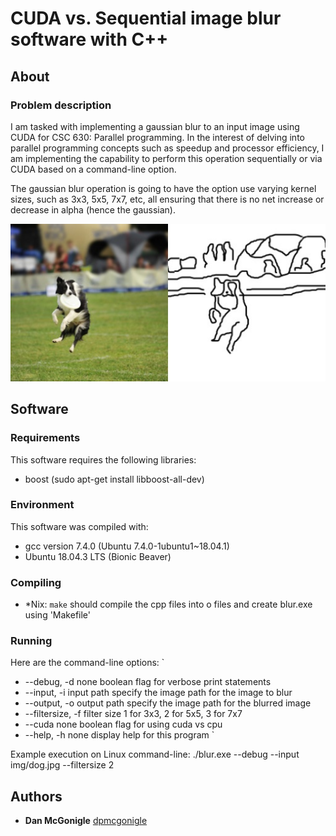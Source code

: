 # CUDA vs. Sequential image blur software with C++

## About

### Problem description

I am tasked with implementing a gaussian blur to an input image using CUDA for CSC 630: Parallel programming.  In the interest of delving into parallel programming concepts such as speedup and processor efficiency, I am implementing the capability to perform this operation sequentially or via CUDA based on a command-line option.  

The gaussian blur operation is going to have the option use varying kernel sizes, such as 3x3, 5x5, 7x7, etc, all ensuring that there is no net increase or decrease in alpha (hence the gaussian).

![Original Input Image](./img/dog.jpg)

## Software

### Requirements

This software requires the following libraries:
- boost (sudo apt-get install libboost-all-dev)

### Environment

This software was compiled with:
- gcc version 7.4.0 (Ubuntu 7.4.0-1ubuntu1~18.04.1)
- Ubuntu 18.04.3 LTS (Bionic Beaver)

### Compiling

* \*Nix:
`make` should compile the cpp files into o files and create blur.exe using 'Makefile'

### Running

Here are the command-line options:
`
- --debug, -d         none            boolean flag for verbose print statements
- --input, -i         input path      specify the image path for the image to blur
- --output, -o        output path     specify the image path for the blurred image
- --filtersize, -f    filter size     1 for 3x3, 2 for 5x5, 3 for 7x7
- --cuda              none            boolean flag for using cuda vs cpu
- --help, -h          none            display help for this program
`

Example execution on Linux command-line:
./blur.exe --debug --input img/dog.jpg --filtersize 2

## Authors

* **Dan McGonigle** [dpmcgonigle](https://github.com/dpmcgonigle)

